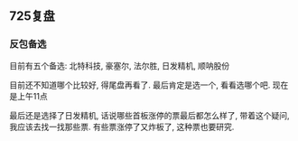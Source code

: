## 725复盘

### 反包备选

目前有五个备选: 北特科技, 豪塞尔, 法尔胜, 日发精机, 顺呐股份  

目前还不知道哪个比较好, 得尾盘再看了. 最后肯定是选一个, 看看选哪个吧. 现在是上午11点


最后还是选择了日发精机, 话说哪些首板涨停的票最后都怎么样了, 带着这个疑问, 我应该去找一找那些票. 有些票涨停了又炸板了, 这种票也要研究. 
